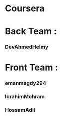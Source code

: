 # Coursera

# Back Team :
### DevAhmedHelmy

# Front Team :
### emanmagdy294
### IbrahimMohram
### HossamAdil
